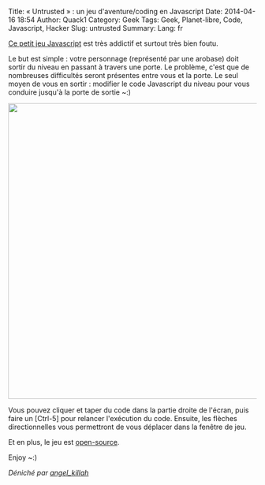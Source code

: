 Title: « Untrusted » : un jeu d'aventure/coding en Javascript
Date: 2014-04-16 18:54
Author: Quack1
Category: Geek
Tags: Geek, Planet-libre, Code, Javascript, Hacker
Slug: untrusted
Summary: 
Lang: fr

[Ce petit jeu Javascript](https://alexnisnevich.github.io/untrusted/) est très addictif et surtout très bien foutu.

Le but est simple : votre personnage (représenté par une arobase) doit sortir du niveau en passant à travers une porte. Le problème, c'est que de nombreuses difficultés seront présentes entre vous et la porte. Le seul moyen de vous en sortir : modifier le code Javascript du niveau pour vous conduire jusqu'à la porte de sortie ~:)

<div align=center><img src="/upload/untrusted.png" width="600" align=center /></div>

Vous pouvez cliquer et taper du code dans la partie droite de l'écran, puis faire un [Ctrl-5] pour relancer l'exécution du code. Ensuite, les flèches directionnelles vous permettront de vous déplacer dans la fenêtre de jeu.

Et en plus, le jeu est [open-source](https://github.com/AlexNisnevich/untrusted).

Enjoy ~:)

_Déniché par [angel_killah](https://twitter.com/angel_killah)_
